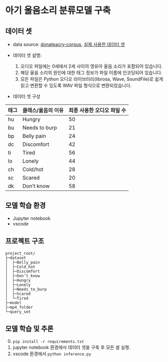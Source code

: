 # 아기 울음소리 분류모델 구축

## 데이터 셋
* data source: [donateacry-corpus](https://github.com/gveres/donateacry-corpus#donateacry-corpus), [실제 사용한 데이터 셋](https://github.com/martha92/babycry?tab=readme-ov-file)
* 데이터 셋 설명:
  1. 오디오 파일에는 0세에서 2세 사이의 영유아 울음 소리가 포함되어 있습니다.
  2. 해당 울음 소리의 원인에 대한 태그 정보가 파일 이름에 인코딩되어 있습니다.
  3. 모든 파일은 Python 오디오 라이브러리(librosa, Wave, SoundFile)로 쉽게 읽고 변환할 수 있도록 WAV 파일 형식으로 변환되었습니다.
 
* 데이터 셋 구성

|태그|클래스/울음의 이유|최종 사용한 오디오 파일 수|
|------|---|---|
|hu|Hungry|50|
|bu|Needs to burp|21|
|bp|Belly pain|24|
|dc|Discomfort|42|
|ti|Tired|56|
|lo|Lonely|44|
|ch|Cold/hot|28|
|sc|Scared|20|
|dk|Don’t know|58|

## 모델 학습 환경
* Jupyter notebook
* vscode

## 프로젝트 구조
```
project_root/
├─dataset
│  ├─Belly_pain
│  ├─Cold_hot
│  ├─Discomfort
│  ├─Don’t_know
│  ├─Hungry
│  ├─Lonely
│  ├─Needs_to_burp
│  ├─Scared
│  └─Tired
├─model
├─mp4_folder
└─query_set
```

## 모델 학습 및 추론
0. ```pip install -r requirements.txt```
1. jupyter notebook 환경에서 데이터 셋을 구축 후 모든 셀 실행.
2. vscode 환경에서 ```python inference.py```
